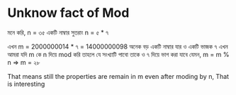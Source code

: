 # Unknow fact of Mod
মনে করি, 
    n = ৩৫ একটি নাম্বার
    সুতরাং n = ৫ * ৭ 

এখন m = 2000000014 * ৭ = 14000000098  অনেক বড় একটি নাম্বার যার ও একটি ভাজক ৭
এখন আমরা যদি m কে n দিয়ে mod করি তাহলে যে সংখ্যাটি পাবো তাকে ও ৭ দিয়ে ভাগ করা যাবে
যেমন,
       m = m % n
    => m = ২৮ 

That means still the properties are remain in m even after moding by n, That is interesting

